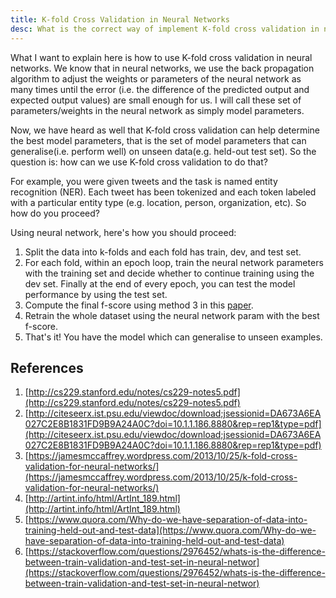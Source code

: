 ```yaml
---
title: K-fold Cross Validation in Neural Networks
desc: What is the correct way of implement K-fold cross validation in neural networks?
---
```


What I want to explain here is how to use K-fold cross validation in neural networks. We know that in neural networks, we use the back propagation algorithm to adjust the weights or parameters of the neural network as many times until the error (i.e. the difference of the predicted output and expected output values) are small enough for us. I will call these set of parameters/weights in the neural network as simply model parameters.

Now, we have heard as well that K-fold cross validation can help determine the best model parameters, that is the set of model parameters that can generalise(i.e. perform well) on unseen data(e.g. held-out test set). So the question is: how can we use K-fold cross validation to do that? 

For example, you were given tweets and the task is named entity recognition (NER). Each tweet has been tokenized and each token labeled with a particular entity type (e.g. location, person, organization, etc). So how do you proceed?

Using neural network, here's how you should proceed:
1. Split the data into k-folds and each fold has train, dev, and test set. 
2. For each fold, within an epoch loop, train the neural network parameters with the training set and decide whether to continue training using the dev set. Finally at the end of every epoch, you can test the model performance by using the test set. 
3. Compute the final f-score using method 3 in this [paper](http://citeseerx.ist.psu.edu/viewdoc/download;jsessionid=DA673A6EA027C2E8B1831FD9B9A24A0C?doi=10.1.1.186.8880&rep=rep1&type=pdf).
4. Retrain the whole dataset using the neural network param with the best f-score. 
5. That's it! You have the model which can generalise to unseen examples. 

## References
1. [http://cs229.stanford.edu/notes/cs229-notes5.pdf](http://cs229.stanford.edu/notes/cs229-notes5.pdf)
2. [http://citeseerx.ist.psu.edu/viewdoc/download;jsessionid=DA673A6EA027C2E8B1831FD9B9A24A0C?doi=10.1.1.186.8880&rep=rep1&type=pdf](http://citeseerx.ist.psu.edu/viewdoc/download;jsessionid=DA673A6EA027C2E8B1831FD9B9A24A0C?doi=10.1.1.186.8880&rep=rep1&type=pdf)
3. [https://jamesmccaffrey.wordpress.com/2013/10/25/k-fold-cross-validation-for-neural-networks/](https://jamesmccaffrey.wordpress.com/2013/10/25/k-fold-cross-validation-for-neural-networks/)
4. [http://artint.info/html/ArtInt_189.html](http://artint.info/html/ArtInt_189.html)
5. [https://www.quora.com/Why-do-we-have-separation-of-data-into-training-held-out-and-test-data](https://www.quora.com/Why-do-we-have-separation-of-data-into-training-held-out-and-test-data)
6. [https://stackoverflow.com/questions/2976452/whats-is-the-difference-between-train-validation-and-test-set-in-neural-networ](https://stackoverflow.com/questions/2976452/whats-is-the-difference-between-train-validation-and-test-set-in-neural-networ)


